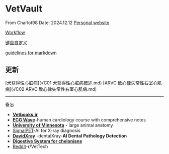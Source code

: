 # VetVault
From Charlot98
Date: 2024.12.12
[Personal website](https://charlot98.github.io/)

[Workflow](Workflow.md)

[键盘自定义](键盘自定义.md)

[guidelines for markdown](Guidelines%20for%20markdown.md)

## 更新
[犬获得性心脏病](√C01 犬获得性心脏病概述.md)
[ARVC 致心律失常性右室心肌病](√C02 ARVC 致心律失常性右室心肌病.md)

---
备忘
- **[Vetbooks.ir](http://Vetbooks.ir)**
- **[ECG Wave](https://ecgwaves.com/)**-human cardiology course with comprehensive notes
- **[University of Minnesota](https://pressbooks.umn.edu/largeanimalanatomy/chapter/thorax/)** - large animal anatomy
- [SignalPET](https://www.signalpet.com/products/signalray/)-AI for X-ray diagnosis
- **[DavidXray](https://davidxray.com/dental-x-ray-positioning-guide-canine-incisors-101-103/#)** -dentalXray-**AI Dental Pathology Detection**
- [**Digestive System for chelonians**](https://campus.murraystate.edu/faculty/tderting/anatomyatlas/digestiv.htm)
- [Reddit](https://www.reddit.com/r/VetTech/)-r/VetTech

